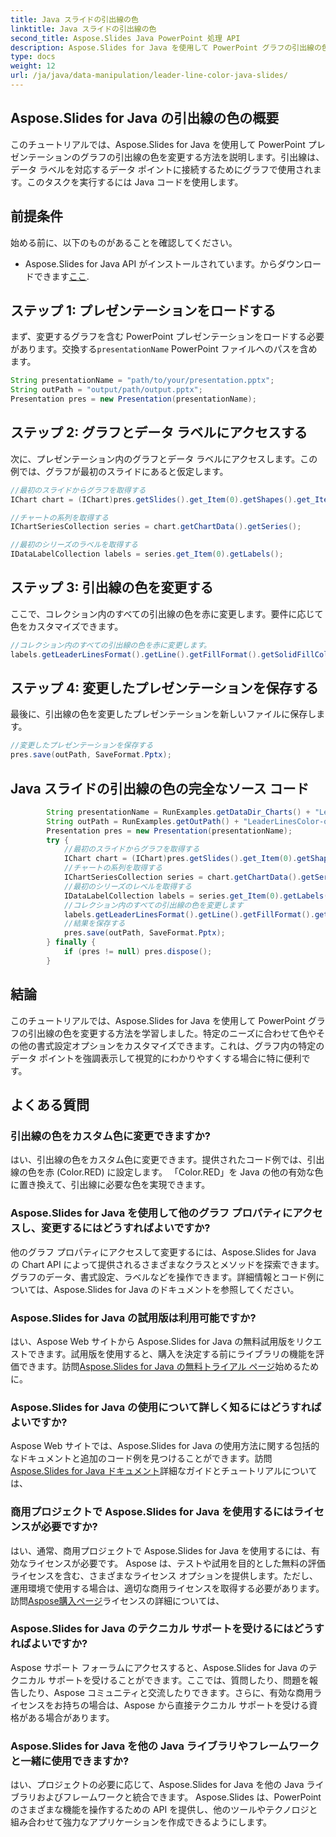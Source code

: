 ```yaml
---
title: Java スライドの引出線の色
linktitle: Java スライドの引出線の色
second_title: Aspose.Slides Java PowerPoint 処理 API
description: Aspose.Slides for Java を使用して PowerPoint グラフの引出線の色を変更する方法を学びます。ソースコード例を含むステップバイステップのガイド。
type: docs
weight: 12
url: /ja/java/data-manipulation/leader-line-color-java-slides/
---
```


## Aspose.Slides for Java の引出線の色の概要

このチュートリアルでは、Aspose.Slides for Java を使用して PowerPoint プレゼンテーションのグラフの引出線の色を変更する方法を説明します。引出線は、データ ラベルを対応するデータ ポイントに接続するためにグラフで使用されます。このタスクを実行するには Java コードを使用します。

## 前提条件

始める前に、以下のものがあることを確認してください。

-  Aspose.Slides for Java API がインストールされています。からダウンロードできます[ここ](https://releases.aspose.com/slides/java/).

## ステップ 1: プレゼンテーションをロードする

まず、変更するグラフを含む PowerPoint プレゼンテーションをロードする必要があります。交換する`presentationName` PowerPoint ファイルへのパスを含めます。

```java
String presentationName = "path/to/your/presentation.pptx";
String outPath = "output/path/output.pptx";
Presentation pres = new Presentation(presentationName);
```

## ステップ 2: グラフとデータ ラベルにアクセスする

次に、プレゼンテーション内のグラフとデータ ラベルにアクセスします。この例では、グラフが最初のスライドにあると仮定します。

```java
//最初のスライドからグラフを取得する
IChart chart = (IChart)pres.getSlides().get_Item(0).getShapes().get_Item(0);

//チャートの系列を取得する
IChartSeriesCollection series = chart.getChartData().getSeries();

//最初のシリーズのラベルを取得する
IDataLabelCollection labels = series.get_Item(0).getLabels();
```

## ステップ 3: 引出線の色を変更する

ここで、コレクション内のすべての引出線の色を赤に変更します。要件に応じて色をカスタマイズできます。

```java
//コレクション内のすべての引出線の色を赤に変更します。
labels.getLeaderLinesFormat().getLine().getFillFormat().getSolidFillColor().setColor(Color.RED);
```

## ステップ 4: 変更したプレゼンテーションを保存する

最後に、引出線の色を変更したプレゼンテーションを新しいファイルに保存します。

```java
//変更したプレゼンテーションを保存する
pres.save(outPath, SaveFormat.Pptx);
```

## Java スライドの引出線の色の完全なソース コード

```java
        String presentationName = RunExamples.getDataDir_Charts() + "LeaderLinesColor.pptx";
        String outPath = RunExamples.getOutPath() + "LeaderLinesColor-out.pptx";
        Presentation pres = new Presentation(presentationName);
        try {
            //最初のスライドからグラフを取得する
            IChart chart = (IChart)pres.getSlides().get_Item(0).getShapes().get_Item(0);
            //チャートの系列を取得する
            IChartSeriesCollection series = chart.getChartData().getSeries();
            //最初のシリーズのレベルを取得する
            IDataLabelCollection labels = series.get_Item(0).getLabels();
            //コレクション内のすべての引出線の色を変更します
            labels.getLeaderLinesFormat().getLine().getFillFormat().getSolidFillColor().setColor(Color.RED);
            //結果を保存する
            pres.save(outPath, SaveFormat.Pptx);
        } finally {
            if (pres != null) pres.dispose();
        }
```

## 結論

このチュートリアルでは、Aspose.Slides for Java を使用して PowerPoint グラフの引出線の色を変更する方法を学習しました。特定のニーズに合わせて色やその他の書式設定オプションをカスタマイズできます。これは、グラフ内の特定のデータ ポイントを強調表示して視覚的にわかりやすくする場合に特に便利です。

## よくある質問

### 引出線の色をカスタム色に変更できますか?

はい、引出線の色をカスタム色に変更できます。提供されたコード例では、引出線の色を赤 (Color.RED) に設定します。 「Color.RED」を Java の他の有効な色に置き換えて、引出線に必要な色を実現できます。

### Aspose.Slides for Java を使用して他のグラフ プロパティにアクセスし、変更するにはどうすればよいですか?

他のグラフ プロパティにアクセスして変更するには、Aspose.Slides for Java の Chart API によって提供されるさまざまなクラスとメソッドを探索できます。グラフのデータ、書式設定、ラベルなどを操作できます。詳細情報とコード例については、Aspose.Slides for Java のドキュメントを参照してください。

### Aspose.Slides for Java の試用版は利用可能ですか?

はい、Aspose Web サイトから Aspose.Slides for Java の無料試用版をリクエストできます。試用版を使用すると、購入を決定する前にライブラリの機能を評価できます。訪問[Aspose.Slides for Java の無料トライアル ページ](https://products.aspose.com/slides/java)始めるために。

### Aspose.Slides for Java の使用について詳しく知るにはどうすればよいですか?

 Aspose Web サイトでは、Aspose.Slides for Java の使用方法に関する包括的なドキュメントと追加のコード例を見つけることができます。訪問[Aspose.Slides for Java ドキュメント](https://docs.aspose.com/slides/java/)詳細なガイドとチュートリアルについては、

### 商用プロジェクトで Aspose.Slides for Java を使用するにはライセンスが必要ですか?

はい、通常、商用プロジェクトで Aspose.Slides for Java を使用するには、有効なライセンスが必要です。 Aspose は、テストや試用を目的とした無料の評価ライセンスを含む、さまざまなライセンス オプションを提供します。ただし、運用環境で使用する場合は、適切な商用ライセンスを取得する必要があります。訪問[Aspose購入ページ](https://purchase.aspose.com/)ライセンスの詳細については、

### Aspose.Slides for Java のテクニカル サポートを受けるにはどうすればよいですか?

Aspose サポート フォーラムにアクセスすると、Aspose.Slides for Java のテクニカル サポートを受けることができます。ここでは、質問したり、問題を報告したり、Aspose コミュニティと交流したりできます。さらに、有効な商用ライセンスをお持ちの場合は、Aspose から直接テクニカル サポートを受ける資格がある場合があります。

### Aspose.Slides for Java を他の Java ライブラリやフレームワークと一緒に使用できますか?

はい、プロジェクトの必要に応じて、Aspose.Slides for Java を他の Java ライブラリおよびフレームワークと統合できます。 Aspose.Slides は、PowerPoint のさまざまな機能を操作するための API を提供し、他のツールやテクノロジと組み合わせて強力なアプリケーションを作成できるようにします。